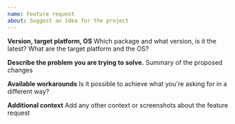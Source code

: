 ```yaml
---
name: Feature request
about: Suggest an idea for the project
---
```


**Version, target platform, OS**
Which package and what version, is it the latest?
What are the target platform and the OS?

**Describe the problem you are trying to solve.**
Summary of the proposed changes

**Available workarounds**
Is it possible to achieve what you're asking for in a different way?

**Additional context**
Add any other context or screenshots about the feature request
